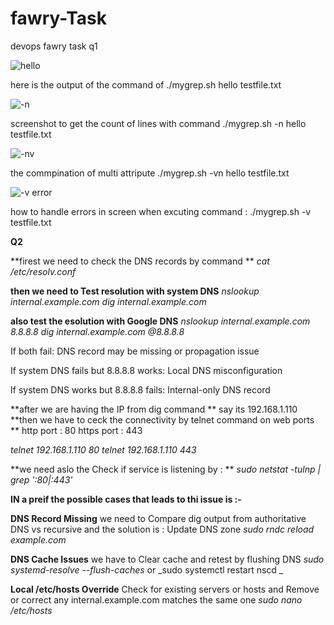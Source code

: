 # fawry-Task
devops fawry task
q1 

![hello](https://github.com/user-attachments/assets/8c5c79a2-a7f7-47ba-8c73-8ace2ba78687)

here is the output of the command of ./mygrep.sh hello testfile.txt



![-n ](https://github.com/user-attachments/assets/bacdd056-5542-4f89-ac55-7bd0e117c4cc)

screenshot to get the count of lines with command ./mygrep.sh -n hello testfile.txt




![-nv](https://github.com/user-attachments/assets/bc4c67ce-4e67-4323-9bf4-9527a42b3313)

the commpination of multi attripute 
./mygrep.sh -vn hello testfile.txt



![-v error](https://github.com/user-attachments/assets/2f2ec641-c9f5-499c-9696-6eeb1938939e)

how to handle errors in screen when excuting command :
./mygrep.sh -v testfile.txt


**Q2**

**firest we need to check the DNS records by command **
_cat /etc/resolv.conf_


**then we need to Test resolution with system DNS**
_nslookup internal.example.com
dig internal.example.com_




**also test the esolution with Google DNS**
_nslookup internal.example.com 8.8.8.8
dig internal.example.com @8.8.8.8_

If both fail: DNS record may be missing or propagation issue

If system DNS fails but 8.8.8.8 works: Local DNS misconfiguration

If system DNS works but 8.8.8.8 fails: Internal-only DNS record





**after we are having the IP from dig command **
say its 192.168.1.110
**then we have to ceck the connectivity by telnet command on web ports **
http port : 80 
https port : 443

_telnet 192.168.1.110 80
telnet 192.168.1.110 443_



**we need aslo the Check if service is listening by : **
_sudo netstat -tulnp | grep ':80\|:443'_




**IN a preif the possible cases that leads to thi issue is :-**



**DNS Record Missing**
we need to Compare dig output from authoritative DNS vs recursive
and the solution is : Update DNS zone
_sudo rndc reload example.com_



**DNS Cache Issues**
we have to Clear cache and retest by flushing DNS 
_sudo systemd-resolve --flush-caches_
or
_sudo systemctl restart nscd
_



**Local /etc/hosts Override**
Check for existing servers or hosts and Remove or correct any internal.example.com matches the same one 
_sudo nano /etc/hosts_














